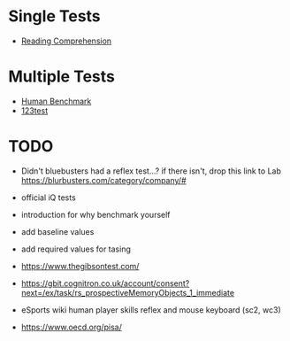 # Single Tests

- [Reading Comprehension](https://swiftread.com/reading-speed-test)


# Multiple Tests

- [Human Benchmark](https://humanbenchmark.com/)
- [123test](https://www.123test.com/all-tests/)

# TODO

- Didn't bluebusters had a reflex test...? if there isn't, drop this link to Lab https://blurbusters.com/category/company/#

- official iQ tests

- introduction for why benchmark yourself

- add baseline values

- add required values for tasing

- https://www.thegibsontest.com/

- https://gbit.cognitron.co.uk/account/consent?next=/ex/task/rs_prospectiveMemoryObjects_1_immediate

- eSports wiki human player skills reflex and mouse keyboard (sc2, wc3)

- https://www.oecd.org/pisa/
